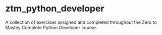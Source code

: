 # ztm_python_developer

A collection of exercises assigned and completed throughout the Zero to Mastey Complete Python Developer course.
